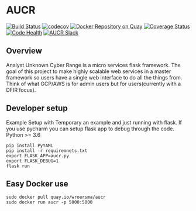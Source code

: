 # AUCR
[![Build Status](https://travis-ci.org/AUCR/AUCR.svg?branch=master)](https://travis-ci.org/AUCR/AUCR)
[![codecov](https://codecov.io/gh/AUCR/AUCR/branch/master/graph/badge.svg)](https://codecov.io/gh/AUCR/AUCR)
[![Docker Repository on Quay](https://quay.io/repository/wroersma/aucr/status "Docker Repository on Quay")](https://quay.io/repository/wroersma/aucr)
[![Coverage Status](https://coveralls.io/repos/github/AUCR/AUCR/badge.svg)](https://coveralls.io/github/AUCR/AUCR)
[![Code Health](https://landscape.io/github/AUCR/AUCR/master/landscape.svg?style=flat)](https://landscape.io/github/AUCR/AUCR/master)
[![AUCR Slack](https://slack.aucr.io/badge.svg)](https://slack.aucr.io/)


## Overview
Analyst Unknown Cyber Range is a micro services flask framework. The goal of this project to make highly scalable web services in a master framework so users have a single web interface to do all the things from. Think of what GCP/AWS is for admin users but for users(currently with a DFIR focus). 


## Developer setup
Example Setup with Temporary an example and just running with flask. If you use pycharm you can setup flask app to debug through the code. Python >= 3.6  

    pip install PyYAML
    pip install -r requiremnets.txt
    export FLASK_APP=aucr.py
    export FLASK_DEBUG=1
    flask run


## Easy Docker use
    sudo docker pull quay.io/wroersma/aucr
    sudo docker run aucr -p 5000:5000


